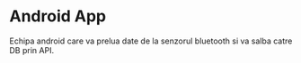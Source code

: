 # Android App

Echipa android care va prelua date de la senzorul bluetooth si va salba catre DB prin API.